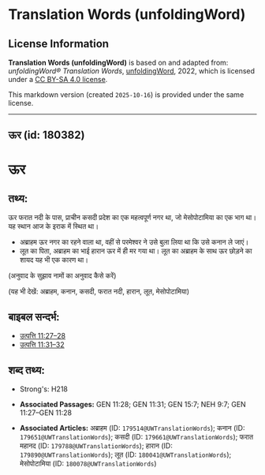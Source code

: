 # Translation Words (unfoldingWord)

## License Information

**Translation Words (unfoldingWord)** is based on and adapted from: _unfoldingWord® Translation Words_, [unfoldingWord](https://unfoldingword.org/utw), 2022, which is licensed under a [CC BY-SA 4.0 license](https://creativecommons.org/licenses/by-sa/4.0/legalcode.en).

This markdown version (created `2025-10-16`) is provided under the same license.



--------------------------------

## ऊर (id: 180382)

ऊर
==

तथ्य:
-----

ऊर फरात नदी के पास, प्राचीन कसदी प्रदेश का एक महत्वपूर्ण नगर था, जो मेसोपोटामिया का एक भाग था। यह स्थान आज के इराक में स्थित था।

* अब्राहम ऊर नगर का रहने वाला था, वहीं से परमेश्वर ने उसे बुला लिया था कि उसे कनान ले जाएं।
* लूत का पिता, अब्राहम का भाई हारान ऊर में ही मर गया था। लूत का अब्राहम के साथ ऊर छोड़ने का शायद यह भी एक कारण था।

(अनुवाद के सुझाव नामों का अनुवाद कैसे करें)

(यह भी देखें: अब्राहम, कनान, कसदी, फरात नदी, हारान, लूत, मेसोपोटामिया)

बाइबल सन्दर्भ:
--------------

* [उत्पत्ति 11:27–28](https://ref.ly/Gen11:27-Gen11:28)
* [उत्पत्ति 11:31–32](https://ref.ly/Gen11:31-Gen11:32)

शब्द तथ्य:
----------

* Strong's: H218

* **Associated Passages:** GEN 11:28; GEN 11:31; GEN 15:7; NEH 9:7; GEN 11:27–GEN 11:28
* **Associated Articles:** अब्राहम (ID: `179514@UWTranslationWords`); कनान (ID: `179651@UWTranslationWords`); कसदी (ID: `179661@UWTranslationWords`); फरात महानद (ID: `179788@UWTranslationWords`); हारान (ID: `179890@UWTranslationWords`); लूत (ID: `180041@UWTranslationWords`); मेसोपोटामिया (ID: `180078@UWTranslationWords`)

